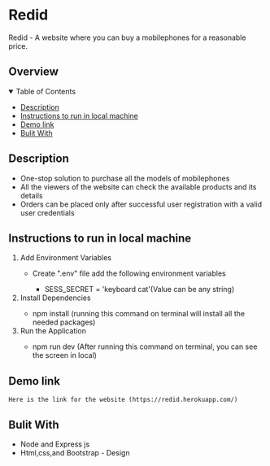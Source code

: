 # Redid
Redid - A website where you can buy a mobilephones for a reasonable price.

## Overview
<details open="open">
  <summary>Table of Contents</summary>
    <ul>
      <li><a href="#description">Description</a></li>
      <li><a href="#instructions-to-run-in-local-machine">Instructions to run in local machine</a></li>
      <li><a href="#demo-link">Demo link</a></li>
      <li><a href="#built-with">Bulit With</a></li>
    </ul>

## Description

 <ul>
    <li>One-stop solution to purchase all the models of mobilephones</li>
    <li>All the viewers of the website can check the available products and its details</li>
    <li>Orders can be placed only after successful user registration with a valid user credentials</li>
</ul>


## Instructions to run in local machine

 <ol>
    <li>Add Environment Variables</li>
    <ul>
        <li>Create ".env" file add the following environment variables</li>
        <ul>
            <li>SESS_SECRET = 'keyboard cat'(Value can be any string)</li>
        </ul>
    </ul>
    <li>Install Dependencies</li>
        <ul>
            <li>npm install (running this command on terminal will install all the needed packages)</li>
        </ul>
    <li>Run the Application</li>
        <ul>
            <li>npm run dev (After running this command on terminal, you can see the screen in local)</li>
        </ul> 
</ol>

## Demo link

    Here is the link for the website (https://redid.herokuapp.com/)


## Bulit With

 <ul>
    <li>Node and Express js</li>
    <li>Html,css,and Bootstrap - Design</li>
</ul>